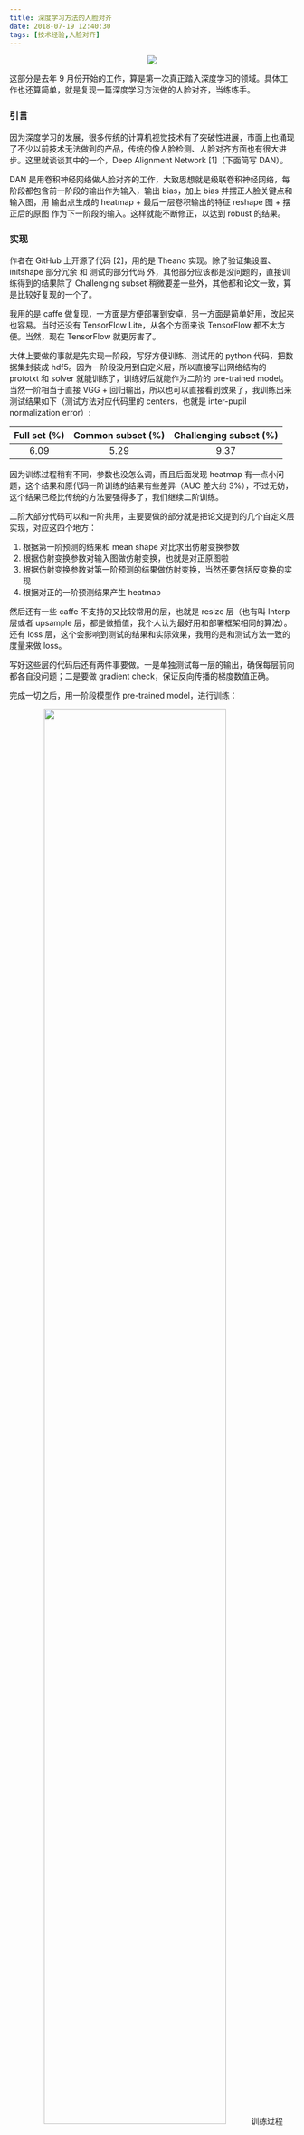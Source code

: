 ```yaml
---
title: 深度学习方法的人脸对齐
date: 2018-07-19 12:40:30
tags: [技术经验,人脸对齐]
---
```

<figure align=center>
<img src="face-alignment-cnn/1.png">
</figure>

这部分是去年 9 月份开始的工作，算是第一次真正踏入深度学习的领域。具体工作也还算简单，就是复现一篇深度学习方法做的人脸对齐，当练练手。
<!--more-->
### 引言
因为深度学习的发展，很多传统的计算机视觉技术有了突破性进展，市面上也涌现了不少以前技术无法做到的产品，传统的像人脸检测、人脸对齐方面也有很大进步。这里就谈谈其中的一个，Deep Alignment Network [1]（下面简写 DAN）。  

DAN 是用卷积神经网络做人脸对齐的工作，大致思想就是级联卷积神经网络，每阶段都包含前一阶段的输出作为输入，输出 bias，加上 bias 并摆正人脸关键点和输入图，用 输出点生成的 heatmap + 最后一层卷积输出的特征 reshape 图 + 摆正后的原图 作为下一阶段的输入。这样就能不断修正，以达到 robust 的结果。  

### 实现
作者在 GitHub 上开源了代码 [2]，用的是 Theano 实现。除了验证集设置、initshape 部分冗余 和 测试的部分代码 外，其他部分应该都是没问题的，直接训练得到的结果除了 Challenging subset 稍微要差一些外，其他都和论文一致，算是比较好复现的一个了。  

我用的是 caffe 做复现，一方面是方便部署到安卓，另一方面是简单好用，改起来也容易。当时还没有 TensorFlow Lite，从各个方面来说 TensorFlow 都不太方便。当然，现在 TensorFlow 就更厉害了。  

大体上要做的事就是先实现一阶段，写好方便训练、测试用的 python 代码，把数据集封装成 hdf5。因为一阶段没用到自定义层，所以直接写出网络结构的 prototxt 和 solver 就能训练了，训练好后就能作为二阶的 pre-trained model。当然一阶相当于直接 VGG + 回归输出，所以也可以直接看到效果了，我训练出来测试结果如下（测试方法对应代码里的 centers，也就是 inter-pupil normalization error）:  

|Full set (%)|Common subset (%)|Challenging subset (%)|
|:----:|:----:|:----:|
|6.09|5.29|9.37|  

因为训练过程稍有不同，参数也没怎么调，而且后面发现 heatmap 有一点小问题，这个结果和原代码一阶训练的结果有些差异（AUC 差大约 3%），不过无妨，这个结果已经比传统的方法要强得多了，我们继续二阶训练。  

二阶大部分代码可以和一阶共用，主要要做的部分就是把论文提到的几个自定义层实现，对应这四个地方：
1. 根据第一阶预测的结果和 mean shape 对比求出仿射变换参数
2. 根据仿射变换参数对输入图做仿射变换，也就是对正原图啦
3. 根据仿射变换参数对第一阶预测的结果做仿射变换，当然还要包括反变换的实现
4. 根据对正的一阶预测结果产生 heatmap  

然后还有一些 caffe 不支持的又比较常用的层，也就是 resize 层（也有叫 Interp 层或者 upsample 层，都是做插值，我个人认为最好用和部署框架相同的算法）。还有 loss 层，这个会影响到测试的结果和实际效果，我用的是和测试方法一致的度量来做 loss。  

写好这些层的代码后还有两件事要做。一是单独测试每一层的输出，确保每层前向都各自没问题；二是要做 gradient check，保证反向传播的梯度数值正确。  

完成一切之后，用一阶段模型作 pre-trained model，进行训练：
<div align=center>
<img src="face-alignment-cnn/3.jpg" width="80%">  
训练过程
</div>

### 结果

最终结果：  

|Full set (%)|Common subset (%)|Challenging subset (%)|
|:----:|:----:|:----:|
|5.02|4.30|7.95|  

可以看到和论文结果已经很接近了，这个任务也就大致完成了。比较遗憾的是这个网络不太好替换，后来我尝试把 backbone 从 VGG 更换成其他的轻量型网络，效果都不太理想，而且一到二阶段时由于三张原尺寸图 concat 做输入导致网络参数和运算量剧增也是一个很大的问题。另外，训练过程也可以看到存在非常大的过拟合。虽然有很多地方可以改进，不过毕竟不是首要的研发项目，所以后面就没有做下去了。

整个网络的结构框图如下：
<figure align=center>
<img src="face-alignment-cnn/2.png" width="60%">
</figure>







[参考文献]:  
[1] [《Deep Alignment Network: A convolutional neural network for robust face alignment》](https://arxiv.org/pdf/1706.01789.pdf)  
[2] github: [MarekKowalski/DeepAlignmentNetwork
](https://github.com/MarekKowalski/DeepAlignmentNetwork)  




